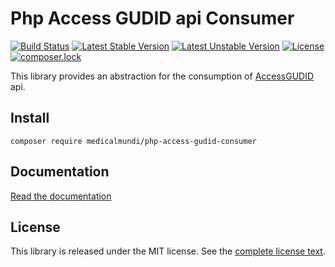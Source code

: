 
Php Access GUDID api Consumer
==============================

[![Build Status](https://travis-ci.org/MedicalMundi/access-gudid-http-client.svg?branch=master)](https://travis-ci.org/MedicalMundi/access-gudid-http-client)
[![Latest Stable Version](https://poser.pugx.org/medicalmundi/php-access-gudid-consumer/v/stable)](https://packagist.org/packages/medicalmundi/php-access-gudid-consumer)
[![Latest Unstable Version](https://poser.pugx.org/medicalmundi/php-access-gudid-consumer/v/unstable)](https://packagist.org/packages/medicalmundi/php-access-gudid-consumer)
[![License](https://poser.pugx.org/medicalmundi/php-access-gudid-consumer/license)](https://packagist.org/packages/medicalmundi/php-access-gudid-consumer)
[![composer.lock](https://poser.pugx.org/medicalmundi/php-access-gudid-consumer/composerlock)](https://packagist.org/packages/medicalmundi/php-access-gudid-consumer)

This library provides an abstraction for the consumption of
[AccessGUDID](https://accessgudid.nlm.nih.gov/) api.

Install
-------------

```console
composer require medicalmundi/php-access-gudid-consumer
```

Documentation
-------------

[Read the documentation](docs/index.md)

License
-------

This library is released under the MIT license. See the [complete license text](LICENSE).
